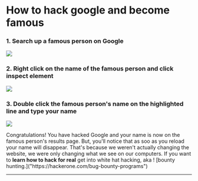 # How to hack google and become famous
<h3> 1. Search up a famous person on Google </h3>
<img src = "https://cdn.searchenginejournal.com/wp-content/uploads/2019/06/google-new-desktop-design-760x400.png">
<h3> 2. Right click on the name of the famous person and click inspect element </h3>
<img src = "https://3fxtqy18kygf3on3bu39kh93-wpengine.netdna-ssl.com/wp-content/uploads/2020/04/How-to-inspect-element-on-Mac.png">
<h3> 3. Double click the famous person's name on the highlighted line and type your name </h3>
<img src = "https://iotvnaw69daj.i.optimole.com/w:870/h:400/q:mauto/rt:fill/g:ce/f:avif/https://wpshout.com/wp-content/uploads/2014/01/devtools-dom-inspector.png">
<p>Congratulations! You have hacked Google and your name is now on the famous person's results page. But, you'll notice that as soo as you reload your name will disappear. That's because we weren't actually changing the website, we were only changing what we see on our computers. If you want to <strong>learn how to hack for real</strong> get into white hat hacking, aka !
[bounty hunting.]("https://hackerone.com/bug-bounty-programs")</p>
<hr/>

